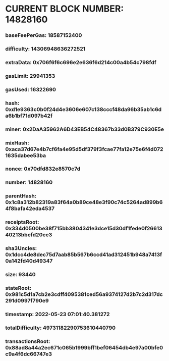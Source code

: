 # CURRENT BLOCK NUMBER: 14828160

### baseFeePerGas: 18587152400
### difficulty: 14306948636272521
### extraData: 0x706f6f6c696e2e636f6d214c00a4b54c798fdf
### gasLimit: 29941353
### gasUsed: 16322690
### hash: 0xd1e9363c0b0f24d4e3606e607c138cccf48da96b35ab1c6da6b1bf71d097b42f
### miner: 0x2DaA35962A6D43EB54C48367b33d0B379C930E5e
### mixHash: 0xaca37d67e4b7cf6fa4e95d5df379f3fcae77fa12e75e6f4d0721635dabee53ba
### nonce: 0x70dfd832e8570c7d
### number: 14828160
### parentHash: 0x1c8a312b82319a83f64a0b89ce48e3f90c74c5264ad899b64f8bafa42eda4537
### receiptsRoot: 0x334d0500be38f715bb3804341e3dce15d30df1fede0f2661340213bbefd20ee3
### sha3Uncles: 0x1dcc4de8dec75d7aab85b567b6ccd41ad312451b948a7413f0a142fd40d49347
### size: 93440
### stateRoot: 0x981c5d1a7cb2e3cdff4095381ced56a9374127d2b7c2d317dc291d0997f790e9
### timestamp: 2022-05-23 07:01:40.381272
### totalDifficulty: 49731182290753610440790
### transactionsRoot: 0x88ad8a44a2ec671c065b1999bff1bef06454db4e97a00bfe0c9a4f6dc66747e3
